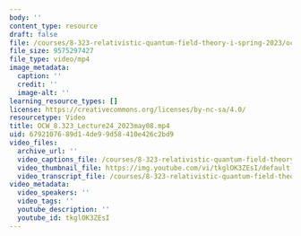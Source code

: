 ```yaml
---
body: ''
content_type: resource
draft: false
file: /courses/8-323-relativistic-quantum-field-theory-i-spring-2023/ocw_8323_lecture24_2023may08_360p_16_9.mp4
file_size: 9575297427
file_type: video/mp4
image_metadata:
  caption: ''
  credit: ''
  image-alt: ''
learning_resource_types: []
license: https://creativecommons.org/licenses/by-nc-sa/4.0/
resourcetype: Video
title: OCW_8.323_Lecture24_2023may08.mp4
uid: 67921076-89d1-4de9-9d58-410e426c2bd9
video_files:
  archive_url: ''
  video_captions_file: /courses/8-323-relativistic-quantum-field-theory-i-spring-2023/1xqTmG7qj6qZ4UtrLxG9EABBXtqpnbwvr_transcript.webvtt
  video_thumbnail_file: https://img.youtube.com/vi/tkglOK3ZEsI/default.jpg
  video_transcript_file: /courses/8-323-relativistic-quantum-field-theory-i-spring-2023/1xqTmG7qj6qZ4UtrLxG9EABBXtqpnbwvr_transcript.pdf
video_metadata:
  video_speakers: ''
  video_tags: ''
  youtube_description: ''
  youtube_id: tkglOK3ZEsI
---
```

